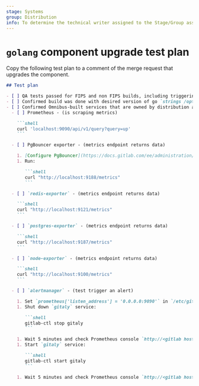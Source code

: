 ```yaml
---
stage: Systems
group: Distribution
info: To determine the technical writer assigned to the Stage/Group associated with this page, see https://handbook.gitlab.com/handbook/product/ux/technical-writing/#assignments
---
```


# `golang` component upgrade test plan

Copy the following test plan to a comment of the merge request that upgrades the component.

````markdown
## Test plan

- [ ] QA tests passed for FIPS and non FIPS builds, including triggering the `build-package-on-all-os` job
- [ ] Confirmed build was done with desired version of go `strings /opt/gitlab/embedded/bin/gitaly  | grep 'go1\.' | tail -1`
- [ ] Confirmed Omnibus-built services that are owned by distribution are working
  - [ ] Prometheus - (is scraping metrics)

    ```shell
    curl 'localhost:9090/api/v1/query?query=up'
    ```

  - [ ] PgBouncer exporter - (metrics endpoint returns data)

    1. [Configure PgBouncer](https://docs.gitlab.com/ee/administration/postgresql/pgbouncer.html).
    1. Run:

       ```shell
       curl "http://localhost:9188/metrics"
       ```

  - [ ] `redis-exporter` - (metrics endpoint returns data)

    ```shell
    curl "http://localhost:9121/metrics"
    ```

  - [ ] `postgres-exporter` - (metrics endpoint returns data)

    ```shell
    curl "http://localhost:9187/metrics"
    ```

  - [ ] `node-exporter` - (metrics endpoint returns data)

    ```shell
    curl "http://localhost:9100/metrics"
    ```

  - [ ] `alertmanager` - (test trigger an alert)

    1. Set `prometheus['listen_address'] = '0.0.0.0:9090'` in `/etc/gitlab/gitlab.rb` and run `sudo gitlab-ctl reconfigure`.
    1. Shut down `gitaly` service:

       ```shell
       gitlab-ctl stop gitaly
       ```

    1. Wait 5 minutes and check Prometheus console `http://<gitlab host>:9090/alerts?search=` for service down alert.
    1. Start `gitaly` service:

       ```shell
       gitlab-ctl start gitaly
       ```

    1. Wait 5 minutes and check Prometheus console `http://<gitlab host>:9090/alerts?search=` for service back up.
````
